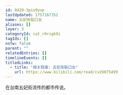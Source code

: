 ```yaml
---
id: 0420-3pin9yvp
lastUpdated: 1757167352
name: 五妃街裂口女
aliases: []
layer: 3
categoryId: cat_r0rzgkOi
tagIds: []
nsfw: false
parent: ""
relatedEntries: []
timelineEvents: []
titledLinks:
  - title: "相关链接: 五妃街裂口女"
    url: https://www.bilibili.com/read/cv26075499
---
```


在台南五妃街流传的都市传说。